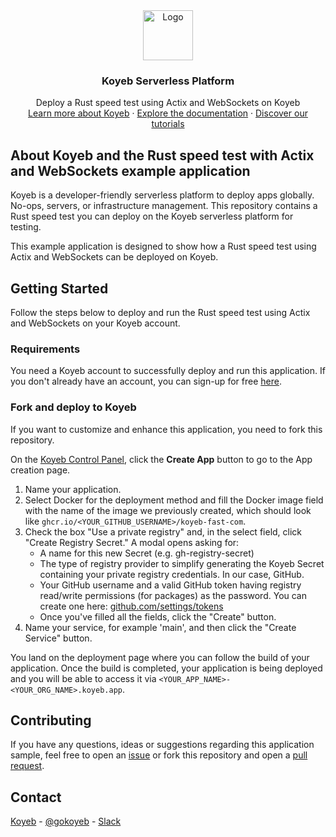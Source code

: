 <div align="center">
  <a href="https://koyeb.com">
    <img src="https://www.koyeb.com/static/images/icons/koyeb.svg" alt="Logo" width="80" height="80">
  </a>
  <h3 align="center">Koyeb Serverless Platform</h3>
  <p align="center">
    Deploy a Rust speed test using Actix and WebSockets on Koyeb
    <br />
    <a href="https://koyeb.com">Learn more about Koyeb</a>
    ·
    <a href="https://koyeb.com/docs">Explore the documentation</a>
    ·
    <a href="https://koyeb.com/tutorials">Discover our tutorials</a>
  </p>
</div>


## About Koyeb and the Rust speed test with Actix and WebSockets example application

Koyeb is a developer-friendly serverless platform to deploy apps globally. No-ops, servers, or infrastructure management.
This repository contains a Rust speed test you can deploy on the Koyeb serverless platform for testing.

This example application is designed to show how a Rust speed test using Actix and WebSockets can be deployed on Koyeb.

## Getting Started

Follow the steps below to deploy and run the Rust speed test using Actix and WebSockets on your Koyeb account.

### Requirements

You need a Koyeb account to successfully deploy and run this application. If you don't already have an account, you can sign-up for free [here](https://app.koyeb.com/auth/signup).

### Fork and deploy to Koyeb

If you want to customize and enhance this application, you need to fork this repository.

On the [Koyeb Control Panel](//app.koyeb.com/apps), click the **Create App** button to go to the App creation page.

1. Name your application.
2. Select Docker for the deployment method and fill the Docker image field with the name of the image we previously created, which should look like `ghcr.io/<YOUR_GITHUB_USERNAME>/koyeb-fast-com`.
3. Check the box "Use a private registry" and, in the select field, click "Create Registry Secret." A modal opens asking for:
    -   A name for this new Secret (e.g. gh-registry-secret)
    -   The type of registry provider to simplify generating the Koyeb Secret containing your private registry credentials. In our case, GitHub.
    -   Your GitHub username and a valid GitHub token having registry read/write permissions (for packages) as the password. You can create one here: [github.com/settings/tokens](https://github.com/settings/tokens)
    -   Once you've filled all the fields, click the "Create" button.
4. Name your service, for example 'main', and then click the "Create Service" button. 

You land on the deployment page where you can follow the build of your application. Once the build is completed, your application is being deployed and you will be able to access it via `<YOUR_APP_NAME>-<YOUR_ORG_NAME>.koyeb.app`.

## Contributing

If you have any questions, ideas or suggestions regarding this application sample, feel free to open an [issue](//github.com/koyeb/example-apollo-grapqhl-server-with-mongodb-atlas/issues) or fork this repository and open a [pull request](//github.com/koyeb/example-apollo-grapqhl-server-with-mongodb-atlas/pulls).

## Contact

[Koyeb](https://www.koyeb.com) - [@gokoyeb](https://twitter.com/gokoyeb) - [Slack](http://slack.koyeb.com/)
